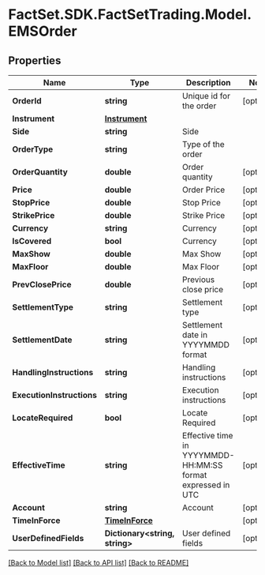 # FactSet.SDK.FactSetTrading.Model.EMSOrder

## Properties

Name | Type | Description | Notes
------------ | ------------- | ------------- | -------------
**OrderId** | **string** | Unique id for the order | [optional] 
**Instrument** | [**Instrument**](Instrument.md) |  | 
**Side** | **string** | Side | 
**OrderType** | **string** | Type of the order | 
**OrderQuantity** | **double** | Order quantity | [optional] 
**Price** | **double** | Order Price | [optional] 
**StopPrice** | **double** | Stop Price | [optional] 
**StrikePrice** | **double** | Strike Price | [optional] 
**Currency** | **string** | Currency | [optional] 
**IsCovered** | **bool** | Currency | [optional] 
**MaxShow** | **double** | Max Show | [optional] 
**MaxFloor** | **double** | Max Floor | [optional] 
**PrevClosePrice** | **double** | Previous close price | [optional] 
**SettlementType** | **string** | Settlement type | [optional] 
**SettlementDate** | **string** | Settlement date in YYYYMMDD format | [optional] 
**HandlingInstructions** | **string** | Handling instructions | [optional] 
**ExecutionInstructions** | **string** | Execution instructions | [optional] 
**LocateRequired** | **bool** | Locate Required | [optional] 
**EffectiveTime** | **string** | Effective time in YYYYMMDD-HH:MM:SS format expressed in UTC | [optional] 
**Account** | **string** | Account | [optional] 
**TimeInForce** | [**TimeInForce**](TimeInForce.md) |  | [optional] 
**UserDefinedFields** | **Dictionary&lt;string, string&gt;** | User defined fields | [optional] 

[[Back to Model list]](../README.md#documentation-for-models) [[Back to API list]](../README.md#documentation-for-api-endpoints) [[Back to README]](../README.md)

